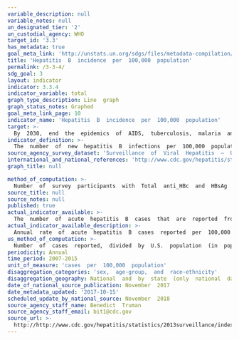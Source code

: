 ```yaml
---
variable_description: null
variable_notes: null
un_designated_tier: '2'
un_custodial_agency: WHO
target_id: '3.3'
has_metadata: true
goal_meta_link: 'http://unstats.un.org/sdgs/files/metadata-compilation/Metadata-Goal-3.pdf'
title: 'Hepatitis  B  incidence  per  100,000  population'
permalink: /3-3-4/
sdg_goal: 3
layout: indicator
indicator: 3.3.4
indicator_variable: total
graph_type_description: Line  graph
graph_status_notes: Graphed
goal_meta_link_page: 10
indicator_name: 'Hepatitis  B  incidence  per  100,000  population'
target: >-
  By  2030,  end  the  epidemics  of  AIDS,  tuberculosis,  malaria  and  neglected  tropical  diseases  and  combat  hepatitis,  water-borne  diseases  and  other  communicable  diseases.
indicator_definition: >-
  The  number  of  new  hepatitis  B  infections  per  100,000  population  in  a  given  year  is  estimated  from  the  prevalence  of  total  antibodies  against  hepatitis  B  core  antigen  (Total  anti_HBc)  and  hepatitis  B  surface  antigen  (HBsAg)  positive  among  children  5  years  of  age,  adjusted  for  sampling  design.
source_agency_survey_dataset: 'Surveillance  of  Viral  Hepatitis  —  United  States,  2013,  2014'
international_and_national_references: 'http://www.cdc.gov/hepatitis/statistics/  '
graph_title: null

method_of_computation: >-
  Number  of  survey  participants  with  Total  anti_HBc  and  HBsAg  positive  test  /  Number  in  survey  with  Total  anti_Hc/HBsAg  result  Method  of  measurement  Total  anti_HBc  reflect  cumulated  incidence  in  the  first  five  years  of  life  while  HBsAg  reflect  chronic  infections  that  may  evolve  towards  chronic  liver  diseases  The  sample  of  the  serological  survey  must  be  drawn  from  the  specific  geographic  region  to  be  verified.  For  example  if  the  purpose  is  to  estimate  national  transmission  of  HBV  (including  mother_to_child  transmission)  then  the  sampling  should  be  geographically  representative  of  the  population.  Convenience  sampling  is  not  appropriate.  The  sample  size  should  be  adequate  to  show  with  95%  confidence  HBsAg  prevalence  of  less  than  1%  with  a  precision  of  '  0.5%.  The  target  age  is  5_years_old.  Sampling  4  '  6  year  olds  may  be  appropriate.  The  serosurvey  is  cross  sectional  and  therefore  a  point  estimate  time.  The  shorter  time  periods  of  data  collection  are  therefore  preferred.  Data  on  HBV  birth  dose  exposure  and  B3  completion  are  drawn  from  official  records.  Where  these  are  not  available  testing  for  HBsAb  may  be  considered  for  the  serosurvey.  This  is  less  preferable  as  it  is  more  costly,  but  can  also  be  done  in  addition.  Specimen  collection  and  transportation  should  be  appropriate  to  minimize  bias  though  specimen  degradation  in  rural  and  remote  areas.  Where  possible,  it  is  advantageous  to  collect  blood  specimens  for  ELISA  laboratory  testing  because  the  accuracy  (sensitivity  and  specificity)  is  higher  than  for  rapid  tests.  However  in  some  locations  only  rapid  tests  will  be  available  hence  test  selection  is  resource  dependent.  This  should  be  considered  in  designing  overall  study  methodology.  When  an  appropriate  sampling  strategy  and  size  are  used  and  quality  testing  assays  and  laboratory  procedures  are  employed,the  HBsAg  prevalence  in  the  serosurvey  should  be  representative  of  the  incidence  of  childhood  HBV  transmission  in  the  specific  geographic  region  (or  country)  in  this  age  group.
source_title: null
source_notes: null
published: true
actual_indicator_available: >-
  The  number  of  acute  hepatitis  B  cases  that  are  reported  from  U.S.  states  and  territories  to  the  National  Centers  for  Disease  Control  and  Prevention  per  100,000  population  in  a  given  year  by  sex,  age  group,  and  race  or  ethnicity.
actual_indicator_available_description: >-
  Annual  rate  of  acute  hepatitis  B  cases  reported  per  100,000  U.S.  population  by  sex,  age  group,  and  race-ethnicity  in,  2007  -  2015
us_method_of_computation: >-
  Number  of  cases  reported,  divided  by  U.S.  population  (in  population  segment  of  interest),  multiplied  by  100,000.
periodicity: Annual
time_period: 2007-2015
unit_of_measure: 'cases  per  100,000  population'
disaggregation_categories: 'sex,  age-group,  and  race-ethnicity'
disaggregation_geography: National  and  by  state  (only  national  data  provided)
date_of_national_source_publication: November  2017
date_metadata_updated: '2017-10-15'
scheduled_update_by_national_source: November  2018
source_agency_staff_name: Benedict  Truman
source_agency_staff_email: bit1@cdc.gov
source_url: >-
  http://http://www.cdc.gov/hepatitis/statistics/2013surveillance/index.htm;  www.cdc.gov/hepatitis/statistics/2014surveillance/index.htm
---
```

